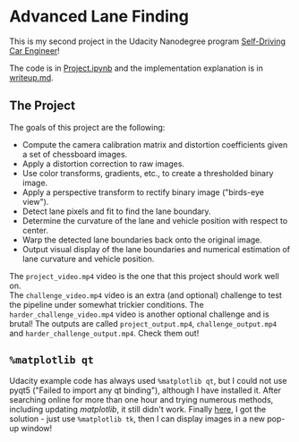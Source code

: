 # Advanced Lane Finding

This is my second project in the Udacity Nanodegree program [Self-Driving Car Engineer](https://www.udacity.com/course/self-driving-car-engineer-nanodegree--nd013)!

The code is in [Project.ipynb](https://github.com/dingchen-github/AdvancedLaneLines/blob/master/Project.ipynb) and the implementation explanation is in [writeup.md](https://github.com/dingchen-github/AdvancedLaneLines/blob/master/writeup.md).


The Project
---

The goals of this project are the following:

* Compute the camera calibration matrix and distortion coefficients given a set of chessboard images.
* Apply a distortion correction to raw images.
* Use color transforms, gradients, etc., to create a thresholded binary image.
* Apply a perspective transform to rectify binary image ("birds-eye view").
* Detect lane pixels and fit to find the lane boundary.
* Determine the curvature of the lane and vehicle position with respect to center.
* Warp the detected lane boundaries back onto the original image.
* Output visual display of the lane boundaries and numerical estimation of lane curvature and vehicle position.

The `project_video.mp4` video is the one that this project should work well on.  
The `challenge_video.mp4` video is an extra (and optional) challenge to test the pipeline under somewhat trickier conditions.
The `harder_challenge_video.mp4` video is another optional challenge and is brutal!
The outputs are called `project_output.mp4`, `challenge_output.mp4` and `harder_challenge_output.mp4`. Check them out!

## `%matplotlib qt`

Udacity example code has always used `%matplotlib qt`, but I could not use pyqt5 ("Failed to import any qt binding"), although I have installed it. After searching online for more than one hour and trying numerous methods, including updating *matplotlib*, it still didn't work. Finally [here](https://stackoverflow.com/questions/41046299/pop-up-plots-using-python-jupyter-notebook), I got the solution - just use `%matplotlib tk`, then I can display images in a new pop-up window!
